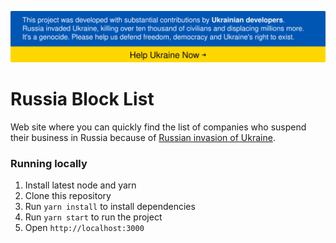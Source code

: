 [![SWUbanner](https://raw.githubusercontent.com/vshymanskyy/StandWithUkraine/main/banner-direct.svg)](https://github.com/vshymanskyy/StandWithUkraine/blob/main/docs/README.md)

# Russia Block List

Web site where you can quickly find the list of companies who suspend their business in Russia because of [Russian invasion of Ukraine](https://en.wikipedia.org/wiki/2022_Russian_invasion_of_Ukraine).

### Running locally

1. Install latest node and yarn
2. Clone this repository
3. Run `yarn install` to install dependencies
4. Run `yarn start` to run the project
5. Open `http://localhost:3000`

